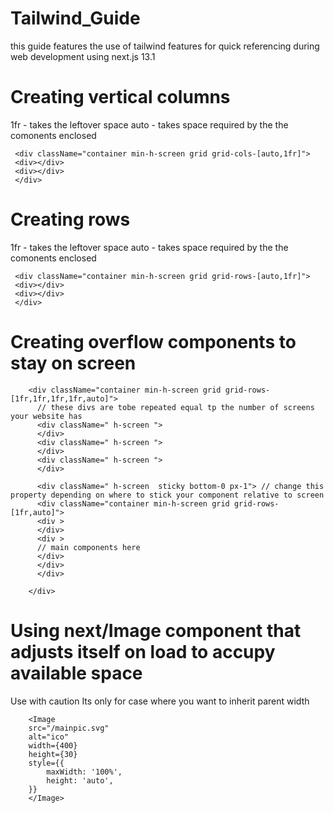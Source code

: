 # Tailwind_Guide
this guide features the use of tailwind features for quick referencing during web development using next.js 13.1
# Creating vertical columns
1fr  - takes the leftover space 
auto - takes space required by the the comonents enclosed
```
 <div className="container min-h-screen grid grid-cols-[auto,1fr]">
 <div></div>
 <div></div>
 </div>
 ``` 
 
# Creating rows
1fr  - takes the leftover space 
auto - takes space required by the the comonents enclosed
```
 <div className="container min-h-screen grid grid-rows-[auto,1fr]">
 <div></div>
 <div></div>
 </div>
 ``` 
 
# Creating overflow components to stay on screen
        <div className="container min-h-screen grid grid-rows-[1fr,1fr,1fr,1fr,auto]">  
          // these divs are tobe repeated equal tp the number of screens your website has
          <div className=" h-screen ">
          </div>
          <div className=" h-screen ">
          </div>
          <div className=" h-screen ">
          </div>
        
          <div className=" h-screen  sticky bottom-0 px-1"> // change this property depending on where to stick your component relative to screen
          <div className="container min-h-screen grid grid-rows-[1fr,auto]">
          <div >
          </div>  
          <div >
          // main components here
          </div>
          </div>
          </div>
            
        </div> 

# Using next/Image component that adjusts itself on load to accupy available space

Use with caution Its only for case where you want to inherit parent width
```
    <Image
    src="/mainpic.svg" 
    alt="ico" 
    width={400} 
    height={30}   
    style={{
        maxWidth: '100%',
        height: 'auto',
    }}
    </Image>
```

